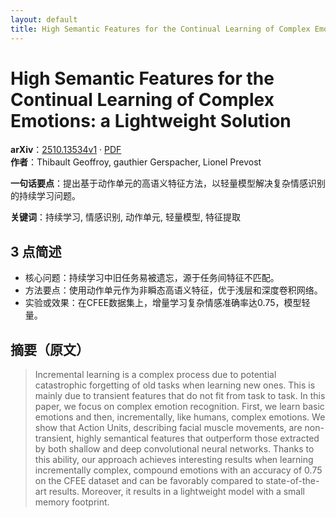 ```yaml
---
layout: default
title: High Semantic Features for the Continual Learning of Complex Emotions: a Lightweight Solution
---
```


# High Semantic Features for the Continual Learning of Complex Emotions: a Lightweight Solution
**arXiv**：[2510.13534v1](https://arxiv.org/abs/2510.13534) · [PDF](https://arxiv.org/pdf/2510.13534.pdf)  
**作者**：Thibault Geoffroy, gauthier Gerspacher, Lionel Prevost  

**一句话要点**：提出基于动作单元的高语义特征方法，以轻量模型解决复杂情感识别的持续学习问题。

**关键词**：持续学习, 情感识别, 动作单元, 轻量模型, 特征提取

## 3 点简述
- 核心问题：持续学习中旧任务易被遗忘，源于任务间特征不匹配。
- 方法要点：使用动作单元作为非瞬态高语义特征，优于浅层和深度卷积网络。
- 实验或效果：在CFEE数据集上，增量学习复杂情感准确率达0.75，模型轻量。

## 摘要（原文）

> Incremental learning is a complex process due to potential catastrophic
> forgetting of old tasks when learning new ones. This is mainly due to transient
> features that do not fit from task to task. In this paper, we focus on complex
> emotion recognition. First, we learn basic emotions and then, incrementally,
> like humans, complex emotions. We show that Action Units, describing facial
> muscle movements, are non-transient, highly semantical features that outperform
> those extracted by both shallow and deep convolutional neural networks. Thanks
> to this ability, our approach achieves interesting results when learning
> incrementally complex, compound emotions with an accuracy of 0.75 on the CFEE
> dataset and can be favorably compared to state-of-the-art results. Moreover, it
> results in a lightweight model with a small memory footprint.

